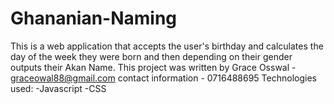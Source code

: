 # Ghananian-Naming
This is a web application that accepts the user's birthday and calculates the day of the week they were born and then depending on their gender outputs their Akan Name. 
This project was written by Grace Osswal - graceowal88@gmail.com
contact information - 0716488695
Technologies used: 
          -Javascript
          -CSS
          